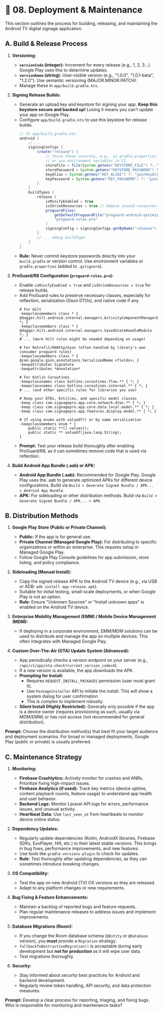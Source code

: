 # 🚀 08. Deployment & Maintenance

This section outlines the process for building, releasing, and maintaining the Android TV digital signage application.

## A. Build & Release Process

1.  **Versioning:**
    *   **`versionCode` (integer):** Increment for every release (e.g., 1, 2, 3...). Google Play uses this to determine updates.
    *   **`versionName` (string):** User-visible version (e.g., "1.0.0", "1.0.1-beta", "1.2.0"). Use semantic versioning (MAJOR.MINOR.PATCH).
    *   Manage these in `app/build.gradle.kts`.

2.  **Signing Release Builds:**
    *   Generate an upload key and keystore for signing your app. **Keep this keystore secure and backed up!** Losing it means you can't update your app on Google Play.
    *   Configure `app/build.gradle.kts` to use this keystore for release builds.
        ```gradle
        // In app/build.gradle.kts
        android {
            // ...
            signingConfigs {
                create("release") {
                    // Store these securely, e.g., in gradle.properties NOT checked into VCS,
                    // or use environment variables in CI.
                    storeFile = file(System.getenv("KEYSTORE_FILE") ?: "path/to/your/keystore.jks")
                    storePassword = System.getenv("KEYSTORE_PASSWORD") ?: "yourStorePassword"
                    keyAlias = System.getenv("KEY_ALIAS") ?: "yourKeyAlias"
                    keyPassword = System.getenv("KEY_PASSWORD") ?: "yourKeyPassword"
                }
            }
            buildTypes {
                release {
                    isMinifyEnabled = true
                    isShrinkResources = true // Remove unused resources
                    proguardFiles(
                        getDefaultProguardFile("proguard-android-optimize.txt"),
                        "proguard-rules.pro"
                    )
                    signingConfig = signingConfigs.getByName("release")
                }
                // ... debug buildType
            }
        }
        ```
    *   **Rule:** Never commit keystore passwords directly into your `build.gradle` or version control. Use environment variables or `gradle.properties` (added to `.gitignore`).

3.  **ProGuard/R8 Configuration (`proguard-rules.pro`):**
    *   Enable `isMinifyEnabled = true` and `isShrinkResources = true` for release builds.
    *   Add ProGuard rules to preserve necessary classes, especially for reflection, serialization (Gson DTOs), and native code if any.
        ```proguard
        # For Hilt
        -keepclassmembers class * { @dagger.hilt.android.internal.managers.ActivityComponentManagerDelegate *; }
        -keepclassmembers class * { @dagger.hilt.android.internal.managers.SavedStateHandleModule *; }
        # ... (more Hilt rules might be needed depending on usage)

        # For Retrofit/OkHttp/Gson (often handled by library's own consumer proguard rules)
        -keepclassmembers class * { @com.google.gson.annotations.SerializedName <fields>; }
        -keepattributes Signature
        -keepattributes *Annotation*

        # For Kotlin Coroutines
        -keepclassnames class kotlinx.coroutines.flow.** { *; }
        -keepclassnames class kotlinx.coroutines.internal.** { *; }
        # ... (and other specific rules for libraries you use)

        # Keep your DTOs, Entities, and specific model classes
        -keep class com.signagepro.app.core.network.dtos.** { *; }
        -keep class com.signagepro.app.core.data.local.model.** { *; }
        -keep class com.signagepro.app.features.display.model.** { *; }

        # If using enums with valueOf() or by name serialization
        -keepclassmembers enum * {
            public static **[] values();
            public static ** valueOf(java.lang.String);
        }
        ```
    *   **Prompt:** Test your release build thoroughly after enabling ProGuard/R8, as it can sometimes remove code that is used via reflection.

4.  **Build Android App Bundle (.aab) or APK:**
    *   **Android App Bundle (.aab):** Recommended for Google Play. Google Play uses the .aab to generate optimized APKs for different device configurations. Build via `Build > Generate Signed Bundle / APK... > Android App Bundle`.
    *   **APK:** For sideloading or other distribution methods. Build via `Build > Generate Signed Bundle / APK... > APK`.

## B. Distribution Methods

1.  **Google Play Store (Public or Private Channel):**
    *   **Public:** If the app is for general use.
    *   **Private Channel (Managed Google Play):** For distributing to specific organizations or within an enterprise. This requires setup in Managed Google Play.
    *   Follow Google Play Console guidelines for app submission, store listing, and policy compliance.

2.  **Sideloading (Manual Install):**
    *   Copy the signed release APK to the Android TV device (e.g., via USB or ADB: `adb install app-release.apk`).
    *   Suitable for initial testing, small-scale deployments, or when Google Play is not an option.
    *   **Rule:** Ensure "Unknown Sources" or "Install unknown apps" is enabled on the Android TV device.

3.  **Enterprise Mobility Management (EMM) / Mobile Device Management (MDM):**
    *   If deploying in a corporate environment, EMM/MDM solutions can be used to distribute and manage the app on multiple devices. This often integrates with Managed Google Play.

4.  **Custom Over-The-Air (OTA) Update System (Advanced):**
    *   App periodically checks a version endpoint on your server (e.g., `/api/v1/app/ota-check?current_version_code=X`).
    *   If a new version is available, the app downloads the APK.
    *   **Prompting for Install:**
        *   Requires `REQUEST_INSTALL_PACKAGES` permission (user must grant it).
        *   Use `PackageInstaller` API to initiate the install. This will show a system dialog for user confirmation.
        *   This is complex to implement robustly.
    *   **Silent Install (Highly Restricted):** Generally only possible if the app is a device owner (requires provisioning as such, usually via MDM/EMM) or has root access (not recommended for general distribution).

**Prompt:** Choose the distribution method(s) that best fit your target audience and deployment scenarios. For broad or managed deployments, Google Play (public or private) is usually preferred.

## C. Maintenance Strategy

1.  **Monitoring:**
    *   **Firebase Crashlytics:** Actively monitor for crashes and ANRs. Prioritize fixing high-impact issues.
    *   **Firebase Analytics (if used):** Track key metrics (device uptime, content playback counts, feature usage) to understand app health and user behavior.
    *   **Backend Logs:** Monitor Laravel API logs for errors, performance issues, and unusual activity.
    *   **Heartbeat Data:** Use `last_seen_at` from heartbeats to monitor device online status.

2.  **Dependency Updates:**
    *   Regularly update dependencies (Kotlin, AndroidX libraries, Firebase SDKs, ExoPlayer, Hilt, etc.) to their latest stable versions. This brings in bug fixes, performance improvements, and new features.
    *   Use tools like `gradle-versions-plugin` to check for updates.
    *   **Rule:** Test thoroughly after updating dependencies, as they can sometimes introduce breaking changes.

3.  **OS Compatibility:**
    *   Test the app on new Android (TV) OS versions as they are released.
    *   Adapt to any platform changes or new requirements.

4.  **Bug Fixing & Feature Enhancements:**
    *   Maintain a backlog of reported bugs and feature requests.
    *   Plan regular maintenance releases to address issues and implement improvements.

5.  **Database Migrations (Room):**
    *   If you change the Room database schema (`@Entity` or `@Database` version), you **must** provide a `Migration` strategy.
    *   `fallbackToDestructiveMigration()` is acceptable during early development but **not for production** as it will wipe user data.
    *   Test migrations thoroughly.

6.  **Security:**
    *   Stay informed about security best practices for Android and backend development.
    *   Regularly review token handling, API security, and data protection measures.

**Prompt:** Develop a clear process for reporting, triaging, and fixing bugs. Who is responsible for monitoring and maintenance tasks?
